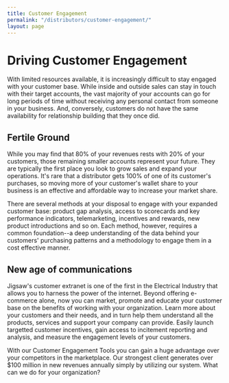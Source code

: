 ```yaml
---
title: Customer Engagement
permalink: "/distributors/customer-engagement/"
layout: page
---
```


# Driving Customer Engagement

With limited resources available, it is increasingly difficult to stay engaged with your customer base. While inside and outside sales can stay in touch with their target accounts, the vast majority of your accounts can go for long periods of time without receiving any personal contact from someone in your business. And, conversely, customers do not have the same availability for relationship building that they once did.

<h2 class="color-orange mt-3 mb-1">Fertile Ground</h2>

While you may find that 80% of your revenues rests with 20% of your customers, those remaining smaller accounts represent your future. They are typically the first place you look to grow sales and expand your operations. It's rare that a distributor gets 100% of one of its customer's purchases, so moving more of your customer's wallet share to your business is an effective and affordable way to increase your market share.

There are several methods at your disposal to engage with your expanded customer base: product gap analysis, access to scorecards and key performance indicators, telemarketing, incentives and rewards, new product introductions and so on. Each method, however, requires a common foundation--a deep understanding of the data behind your customers' purchasing patterns and a methodology to engage them in a cost effective manner.

<h2 class="color-green mt-3 mb-1">New age of communications</h2>

Jigsaw's customer extranet is one of the first in the Electrical Industry that allows you to harness the power of the internet. Beyond offering e-commerce alone, now you can market, promote and educate your customer base on the benefits of working with your organization. Learn more about your customers and their needs, and in turn help them understand all the products, services and support your company can provide. Easily launch targetted customer incentives, gain access to incitement reporting and analysis, and measure the engagement levels of your customers.

With our Customer Engagement Tools you can gain a huge advantage over your competitors in the marketplace. Our strongest client generates over $100 million in new revenues annually simply by utilizing our system. What can we do for your organization?

